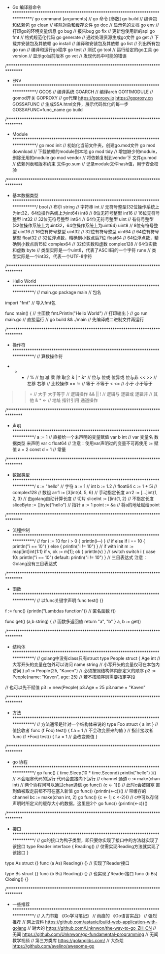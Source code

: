   * Go 编译器命令
    *****************************************************************************/
    go command [arguments]                              // go 命令 [参数]
    go build                                            // 编译包和依赖包
    go clean                                            // 移除对象和缓存文件
    go doc                                              // 显示包的文档
    go env                                              // 打印go的环境变量信息
    go bug                                              // 报告bug
    go fix                                              // 更新包使用新的api
    go fmt                                              // 格式规范化代码
    go generate                                         // 通过处理资源生成go文件
    go get                                              // 下载并安装包及其依赖
    go install                                          // 编译和安装包及其依赖
    go list                                             // 列出所有包
    go run                                              // 编译和运行go程序
    go test                                             // 测试
    go tool                                             // 运行给定的go工具
    go version                                          // 显示go当前版本
    go vet                                              // 发现代码中可能的错误

/*******************************************************************************
* ENV
*******************************************************************************/
GOOS                                                  // 编译系统
GOARCH                                                // 编译arch
GO111MODULE                                           // gomod开关
GOPROXY                                               // go代理 https://goproxy.io  https://goproxy.cn
GOSSAFUNC                                             // 生成SSA.html文件，展示代码优化的每一步 GOSSAFUNC=func_name go build

/*******************************************************************************
 * Module
 *******************************************************************************/
 go mod init                                           // 初始化当前文件夹，创建go.mod文件
 go mod download                                       // 下载依赖的module到本地
 go mod tidy                                           // 增加缺少的module，删除无用的module
 go mod vendor 					                              // 将依赖复制到vendor下
 文件go.mod                                             // 依赖列表和版本约束
 文件go.sum                                             // 记录module文件hash值，用于安全校验


/*******************************************************************************
 * 基本数据类型
 *******************************************************************************/
 bool                                                   // 布尔
 string                                                 // 字符串
 int                                                    // 无符号整型(32位操作系统上为int32，64位操作系统上为int64)
 int8                                                   // 8位无符号整型
 int16                                                  // 16位无符号整型
 int32                                                  // 32位无符号整型
 int64                                                  // 64位无符号整型
 uint                                                   // 有符号整型(32位操作系统上为uint32，64位操作系统上为uint64)
 uint8                                                  // 8位有符号整型
 uint16                                                 // 16位有符号整型
 uint32                                                 // 32位有符号整型
 uint64                                                 // 64位有符号整型
 float32                                                // 32位浮点数，精确到小数点后7位
 float64                                                // 64位浮点数，精确到小数点后15位
 complex64                                              // 32位实数和虚数
 complex128                                             // 64位实数和虚数
 byte                                                   // 类型实际是一个uint8，代表了ASCII码的一个字符
 rune                                                   // 类型实际是一个int32，代表一个UTF-8字符


/*******************************************************************************
 * Hello World
 ******************************************************************************/
 // main.go
 package main                                        // 包名

import "fmt"                                        // 导入fmt包

func main() {                                       // 主函数
    fmt.Println("Hello World")                      // 打印输出
}
// go run main.go                                   // 直接运行
// go build && ./main                               // 先编译成二进制文件再运行



/*******************************************************************************
 * 操作符
 ******************************************************************************/
 // 算数操作符
+ - * / %                                           // 加 减 乘 除 取余
& | ^ &^                                            // 位与 位或 位异或 位与非
<< >>                                               // 左移 右移
// 比较操作
== !=                                               // 等于 不等于
< <=                                                // 小于 小于等于
> >=                                                // 大于 大于等于
> >// 逻辑操作
> >&& || !                                             // 逻辑与 逻辑或 逻辑非
> >// 其他
> >& * <-                                              // 地址 指针引用 通道操作



/*******************************************************************************
 * 声明
 ******************************************************************************/
 a := 1                                              // 直接给一个未声明的变量赋值
 var b int                                           // var 变量名 数据类型 来声明
 var c float64
 // 注意：使用var声明过的变量不可再使用 := 赋值
 a = 2
 const d = 1                                         // 常量




/*******************************************************************************
 * 数据类型
 ******************************************************************************/
 s := "hello"                                       // 字符
 a := 1                                             // int
 b := 1.2                                           // float64
 c := 1 + 5i                                        // complex128
 // 数组
 arr1 := [3]int{4, 5, 6}                           // 手动指定长度
 arr2 := [...]int{1, 2, 3}                         // 由golang自动计算长度
 // 切片
 sliceInt := []int{1, 2}                           // 不指定长度
 sliceByte := []byte("hello")
 // 指针
 a := 1
 point := &a                                      // 将a的地址赋给point


/*******************************************************************************
 * 流程控制
 ******************************************************************************/
 // for
 i := 10
 for i > 0 {
    println(i--)
 }
 // if else
 if i == 10 {
    println("i == 10")
 } else {
    println("i != 10")
 }
 // if with init 
 m := map[int]int{1:1}
 if v, ok := m[1]; ok {
    println(v)
 }
 // switch
 switch i {
 case 10:
    println("i == 10")
 default:
    println("i != 10")
 }
 // 三目表达式
 注意：Golang没有三目表达式


/*******************************************************************************
 * 函数
 ******************************************************************************/
 // 以func关键字声明
 func test() {}

f := func() {println("Lambdas function")}     // 匿名函数
f()

func get() (a,b string) {                    // 函数多返回值
    return "a", "b"
}
a, b := get()




/*******************************************************************************
 * 结构体
 ******************************************************************************/
 // golang中没有class只有struct
 type People struct {
    Age int                                  // 大写开头的变量在包外可以访问
    name string                              // 小写开头的变量仅可在本包内访问
 }
 p1 := People{25, "Kaven"}                 // 必须按照结构体内部定义的顺序
 p2 := People{name: "Kaven", age: 25}      // 若不按顺序则需要指定字段

// 也可以先不赋值
p3 := new(People)
p3.Age = 25
p3.name = "Kaven"


/*******************************************************************************
 * 方法
 ******************************************************************************/
 // 方法通常是针对一个结构体来说的
 type Foo struct {
    a int
 }
                                        // 值接收者
 func (f Foo) test() {
    f.a = 1                              // 不会改变原来的值
 }
                                      // 指针接收者
 func (f *Foo) test() {
    f.a = 1                            // 会改变原值
 }



/*******************************************************************************
 * go 协程
 ******************************************************************************/
 go func() {
    time.Sleep(10 * time.Second)
    println("hello")
 }()                                // 不会阻塞代码的运行 代码会直接向下运行
 // channel 通道
 c := make(chan int)
 // 两个协程间可以通过chan通信
 go func() {c <- 1}()              // 此时c会被阻塞 直到值被取走前都不可在塞入新值
 go func() {println(<-c)}()
 // 带缓存的channel
 bc := make(chan int, 2)
 go func() {c <- 1; c <-2}()      // c中可以存储声明时所定义的缓存大小的数据，这里是2个
 go func() {println(<-c)}()



/*******************************************************************************
 * 接口
 ******************************************************************************/
 // go的接口为鸭子类型，即只要你实现了接口中的方法就实现了该接口
 type Reader interface {
    Reading()                  // 仅需实现Reading方法就实现了该接口
 }

type As struct {}
func (a As) Reading() {}      // 实现了Reader接口

type Bs struct {}
func (b Bs) Reading() {}      // 也实现了Reader接口
func (b Bs) Closing() {}




/*******************************************************************************
 * 一些推荐
 ******************************************************************************/
 // 入门书籍
 《Go学习笔记》                // 雨痕的
 《Go语言实战》                // 强烈推荐
 // 网上资料
 https://github.com/astaxie/build-web-application-with-golang    // 谢大的
 https://github.com/Unknwon/the-way-to-go_ZH_CN                  // 无闻
 https://github.com/Unknwon/go-fundamental-programming           // 无闻教学视频
 // 第三方类库
 https://golanglibs.com/
 // 大杂烩
 https://github.com/avelino/awesome-go